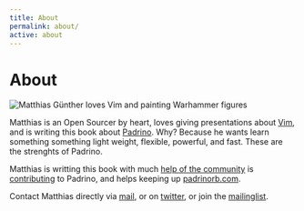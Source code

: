 ```yaml
---
title: About
permalink: about/
active: about
---
```

<h1>About</h1>

<img src="https://c1.staticflickr.com/1/305/30960365443_dc82235ae2_q.jpg" class="right image circle" alt="Matthias Günther loves Vim and painting Warhammer figures">

Matthias is an Open Sourcer by heart, loves giving presentations about
<a href="http://www.vim.org/" title="Vim">Vim</a>, and is writing this book about
<a href="http://www.padrinorb.com/" title="Padrino">Padrino</a>. Why? Because he wants learn something
something light weight, flexible, powerful, and fast.
These are the strenghts of Padrino.

Matthias is writting this book with much
<a href="https://github.com/wikimatze/padrino-book/issues?page=1&state=closed" title="help of the Padrino community">help of the community</a>
is <a href="https://github.com/padrino/padrino-framework/contributors" title="Contributing to Padrino">contributing</a> to Padrino, and helps
keeping up <a href="http://padrinorb.com/" title="Padrino website">padrinorb.com</a>.

Contact Matthias directly via <a href="/mail.php" title="Contact me via mail">mail</a>, or on
<a href="{{ site.twitter }}" title="Contact via twitter">twitter</a>, or join the <a href="https://wikimatze.us6.list-manage.com/subscribe/post?u=4010f8ce18503766e176536f1&id=198f8c0321" title="Padrinobook Mailing list">mailinglist</a>.


